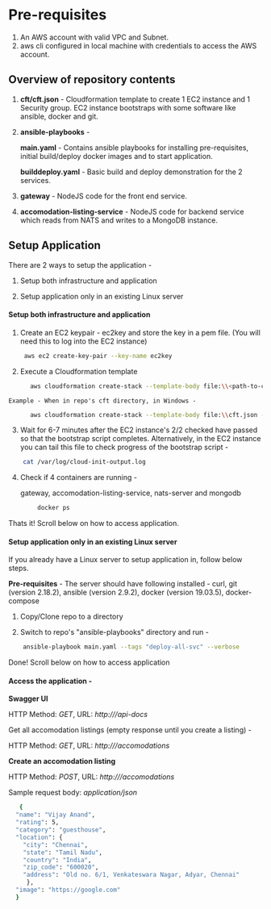 # Pre-requisites

1. An AWS account with valid VPC and Subnet.
2. aws cli configured in local machine with credentials to access the AWS account.


## Overview of repository contents

1. **cft/cft.json** - Cloudformation template to create 1 EC2 instance and 1 Security group. EC2 instance bootstraps with some software like ansible, docker and git. 

2. **ansible-playbooks** - 

	**main.yaml** - Contains ansible playbooks for installing pre-requisites, initial build/deploy docker images and to start application.

	**builddeploy.yaml** - Basic build and deploy demonstration for the 2 services.

3. **gateway** - NodeJS code for the front end service.

4. **accomodation-listing-service** - NodeJS code for backend service which reads from NATS and writes to a MongoDB instance.

## Setup Application

There are 2 ways to setup the application - 

1. Setup both infrastructure and application  
	
2. Setup application only in an existing Linux server


#### Setup both infrastructure and application

1. Create an EC2 keypair - ec2key and store the key in a pem file.
(You will need this to log into the EC2 instance)

   ```bash
    aws ec2 create-key-pair --key-name ec2key
   ```
	
2. Execute a Cloudformation template

```bash
      aws cloudformation create-stack --template-body file:\\<path-to-cft.json> --stack-name <stack-name>
```
	
    Example - When in repo's cft directory, in Windows -

```bash
      aws cloudformation create-stack --template-body file:\\cft.json --stack-name listing-app-stack01
```

3. Wait for 6-7 minutes after the EC2 instance's 2/2 checked have passed so that the bootstrap script completes.
	Alternatively, in the EC2 instance you can tail this file to check progress of the bootstrap script - 
	
```bash
	cat /var/log/cloud-init-output.log
```
	
4. Check if 4 containers are running - 

   gateway, accomodation-listing-service, nats-server and mongodb
  
```bash
        docker ps
```
	
Thats it! Scroll below on how to access application.

#### Setup application only in an existing Linux server

If you already have a Linux server to setup application in, follow below steps.

 **Pre-requisites** - The server should have following installed - curl, git (version 2.18.2), ansible (version 2.9.2), docker (version 19.03.5), docker-compose

1. Copy/Clone repo to a directory

2. Switch to repo's "ansible-playbooks" directory and run - 

```bash
	ansible-playbook main.yaml --tags "deploy-all-svc" --verbose
```

   Done! Scroll below on how to access application

#### Access the application - 

**Swagger UI**

   HTTP Method: *GET*, URL: *http://<EC2PublicIP>/api-docs*
   
   Get all accomodation listings (empty response until you create a listing) - 

   HTTP Method: *GET*, URL: *http://<EC2PublicIP>/accomodations*
   
   **Create an accomodation listing**

   HTTP Method: *POST*, URL: *http://<EC2PublicIP>/accomodations*

   Sample request body: *application/json*
   
```bash
   {
  "name": "Vijay Anand",
  "rating": 5,
  "category": "guesthouse",
  "location": {
    "city": "Chennai",
    "state": "Tamil Nadu",
    "country": "India",
    "zip_code": "600020",
    "address": "Old no. 6/1, Venkateswara Nagar, Adyar, Chennai"
     },
  "image": "https://google.com"
  }
```
